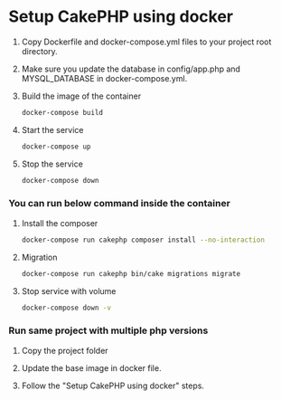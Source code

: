 # Setup CakePHP using docker
1. Copy Dockerfile and docker-compose.yml files to your project root directory.

2. Make sure you update the database in config/app.php and MYSQL_DATABASE in docker-compose.yml.

3. Build the image of the container
   ```sh
   docker-compose build
   ```

4. Start the service
   ```sh
   docker-compose up
   ```

5. Stop the service
   ```sh
   docker-compose down
   ```

### You can run below command inside the container
1. Install the composer
   ```sh
   docker-compose run cakephp composer install --no-interaction
   ```

2. Migration 
   ```sh
   docker-compose run cakephp bin/cake migrations migrate
   ```
   
3. Stop service with volume
   ```sh
   docker-compose down -v
   ```

### Run same project with multiple php versions
1. Copy the project folder

2. Update the base image in docker file.

3. Follow the "Setup CakePHP using docker" steps.
